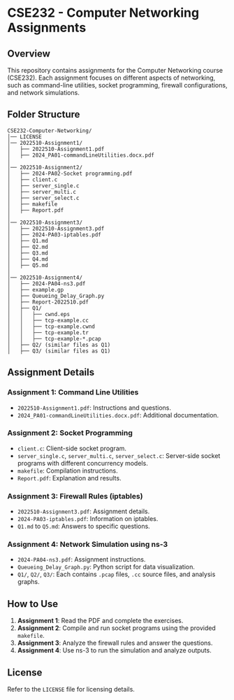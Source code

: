 # CSE232 - Computer Networking Assignments

## Overview
This repository contains assignments for the Computer Networking course (CSE232). Each assignment focuses on different aspects of networking, such as command-line utilities, socket programming, firewall configurations, and network simulations.

## Folder Structure
```
CSE232-Computer-Networking/
│── LICENSE
│── 2022510-Assignment1/
│   ├── 2022510-Assignment1.pdf
│   ├── 2024_PA01-commandLineUtilities.docx.pdf
│
│── 2022510-Assignment2/
│   ├── 2024-PA02-Socket programming.pdf
│   ├── client.c
│   ├── server_single.c
│   ├── server_multi.c
│   ├── server_select.c
│   ├── makefile
│   ├── Report.pdf
│
│── 2022510-Assignment3/
│   ├── 2022510-Assignment3.pdf
│   ├── 2024-PA03-iptables.pdf
│   ├── Q1.md
│   ├── Q2.md
│   ├── Q3.md
│   ├── Q4.md
│   ├── Q5.md
│
│── 2022510-Assignment4/
│   ├── 2024-PA04-ns3.pdf
│   ├── example.gp
│   ├── Queueing_Delay_Graph.py
│   ├── Report-2022510.pdf
│   ├── Q1/
│   │   ├── cwnd.eps
│   │   ├── tcp-example.cc
│   │   ├── tcp-example.cwnd
│   │   ├── tcp-example.tr
│   │   ├── tcp-example-*.pcap
│   ├── Q2/ (similar files as Q1)
│   ├── Q3/ (similar files as Q1)
```

## Assignment Details

### Assignment 1: Command Line Utilities
- `2022510-Assignment1.pdf`: Instructions and questions.
- `2024_PA01-commandLineUtilities.docx.pdf`: Additional documentation.

### Assignment 2: Socket Programming
- `client.c`: Client-side socket program.
- `server_single.c`, `server_multi.c`, `server_select.c`: Server-side socket programs with different concurrency models.
- `makefile`: Compilation instructions.
- `Report.pdf`: Explanation and results.

### Assignment 3: Firewall Rules (iptables)
- `2022510-Assignment3.pdf`: Assignment details.
- `2024-PA03-iptables.pdf`: Information on iptables.
- `Q1.md` to `Q5.md`: Answers to specific questions.

### Assignment 4: Network Simulation using ns-3
- `2024-PA04-ns3.pdf`: Assignment instructions.
- `Queueing_Delay_Graph.py`: Python script for data visualization.
- `Q1/`, `Q2/`, `Q3/`: Each contains `.pcap` files, `.cc` source files, and analysis graphs.

## How to Use
1. **Assignment 1**: Read the PDF and complete the exercises.
2. **Assignment 2**: Compile and run socket programs using the provided `makefile`.
3. **Assignment 3**: Analyze the firewall rules and answer the questions.
4. **Assignment 4**: Use ns-3 to run the simulation and analyze outputs.

## License
Refer to the `LICENSE` file for licensing details.

